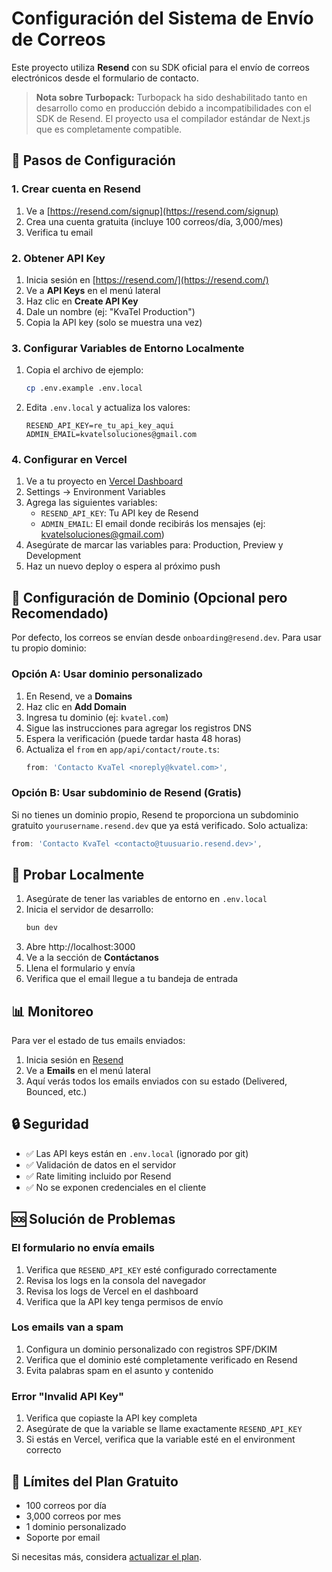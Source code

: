 # Configuración del Sistema de Envío de Correos

Este proyecto utiliza **Resend** con su SDK oficial para el envío de correos electrónicos desde el formulario de contacto.

> **Nota sobre Turbopack:** Turbopack ha sido deshabilitado tanto en desarrollo como en producción debido a incompatibilidades con el SDK de Resend. El proyecto usa el compilador estándar de Next.js que es completamente compatible.

## 🚀 Pasos de Configuración

### 1. Crear cuenta en Resend

1. Ve a [https://resend.com/signup](https://resend.com/signup)
2. Crea una cuenta gratuita (incluye 100 correos/día, 3,000/mes)
3. Verifica tu email

### 2. Obtener API Key

1. Inicia sesión en [https://resend.com/](https://resend.com/)
2. Ve a **API Keys** en el menú lateral
3. Haz clic en **Create API Key**
4. Dale un nombre (ej: "KvaTel Production")
5. Copia la API key (solo se muestra una vez)

### 3. Configurar Variables de Entorno Localmente

1. Copia el archivo de ejemplo:
   ```bash
   cp .env.example .env.local
   ```

2. Edita `.env.local` y actualiza los valores:
   ```env
   RESEND_API_KEY=re_tu_api_key_aqui
   ADMIN_EMAIL=kvatelsoluciones@gmail.com
   ```

### 4. Configurar en Vercel

1. Ve a tu proyecto en [Vercel Dashboard](https://vercel.com/dashboard)
2. Settings → Environment Variables
3. Agrega las siguientes variables:
   - `RESEND_API_KEY`: Tu API key de Resend
   - `ADMIN_EMAIL`: El email donde recibirás los mensajes (ej: kvatelsoluciones@gmail.com)
4. Asegúrate de marcar las variables para: Production, Preview y Development
5. Haz un nuevo deploy o espera al próximo push

## 📧 Configuración de Dominio (Opcional pero Recomendado)

Por defecto, los correos se envían desde `onboarding@resend.dev`. Para usar tu propio dominio:

### Opción A: Usar dominio personalizado

1. En Resend, ve a **Domains**
2. Haz clic en **Add Domain**
3. Ingresa tu dominio (ej: `kvatel.com`)
4. Sigue las instrucciones para agregar los registros DNS
5. Espera la verificación (puede tardar hasta 48 horas)
6. Actualiza el `from` en `app/api/contact/route.ts`:
   ```typescript
   from: 'Contacto KvaTel <noreply@kvatel.com>',
   ```

### Opción B: Usar subdominio de Resend (Gratis)

Si no tienes un dominio propio, Resend te proporciona un subdominio gratuito `yourusername.resend.dev` que ya está verificado. Solo actualiza:

```typescript
from: 'Contacto KvaTel <contacto@tuusuario.resend.dev>',
```

## 🧪 Probar Localmente

1. Asegúrate de tener las variables de entorno en `.env.local`
2. Inicia el servidor de desarrollo:
   ```bash
   bun dev
   ```
3. Abre http://localhost:3000
4. Ve a la sección de **Contáctanos**
5. Llena el formulario y envía
6. Verifica que el email llegue a tu bandeja de entrada

## 📊 Monitoreo

Para ver el estado de tus emails enviados:

1. Inicia sesión en [Resend](https://resend.com/)
2. Ve a **Emails** en el menú lateral
3. Aquí verás todos los emails enviados con su estado (Delivered, Bounced, etc.)

## 🔒 Seguridad

- ✅ Las API keys están en `.env.local` (ignorado por git)
- ✅ Validación de datos en el servidor
- ✅ Rate limiting incluido por Resend
- ✅ No se exponen credenciales en el cliente

## 🆘 Solución de Problemas

### El formulario no envía emails

1. Verifica que `RESEND_API_KEY` esté configurado correctamente
2. Revisa los logs en la consola del navegador
3. Revisa los logs de Vercel en el dashboard
4. Verifica que la API key tenga permisos de envío

### Los emails van a spam

1. Configura un dominio personalizado con registros SPF/DKIM
2. Verifica que el dominio esté completamente verificado en Resend
3. Evita palabras spam en el asunto y contenido

### Error "Invalid API Key"

1. Verifica que copiaste la API key completa
2. Asegúrate de que la variable se llame exactamente `RESEND_API_KEY`
3. Si estás en Vercel, verifica que la variable esté en el environment correcto

## 📝 Límites del Plan Gratuito

- 100 correos por día
- 3,000 correos por mes
- 1 dominio personalizado
- Soporte por email

Si necesitas más, considera [actualizar el plan](https://resend.com/pricing).
